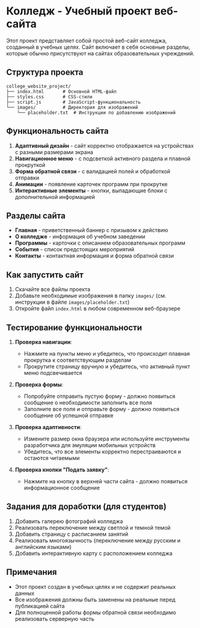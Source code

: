 # Колледж - Учебный проект веб-сайта

Этот проект представляет собой простой веб-сайт колледжа, созданный в учебных целях. Сайт включает в себя основные разделы, которые обычно присутствуют на сайтах образовательных учреждений.

## Структура проекта

```
college_website_project/
├── index.html       # Основной HTML-файл
├── styles.css       # CSS-стили
├── script.js        # JavaScript-функциональность
└── images/          # Директория для изображений
    └── placeholder.txt  # Инструкции по добавлению изображений
```

## Функциональность сайта

1. **Адаптивный дизайн** - сайт корректно отображается на устройствах с разными размерами экрана
2. **Навигационное меню** - с подсветкой активного раздела и плавной прокруткой
3. **Форма обратной связи** - с валидацией полей и обработкой отправки
4. **Анимации** - появление карточек программ при прокрутке
5. **Интерактивные элементы** - кнопки, выпадающие блоки с дополнительной информацией

## Разделы сайта

- **Главная** - приветственный баннер с призывом к действию
- **О колледже** - информация об учебном заведении
- **Программы** - карточки с описанием образовательных программ
- **События** - список предстоящих мероприятий
- **Контакты** - контактная информация и форма обратной связи

## Как запустить сайт

1. Скачайте все файлы проекта
2. Добавьте необходимые изображения в папку `images/` (см. инструкции в файле `images/placeholder.txt`)
3. Откройте файл `index.html` в любом современном веб-браузере

## Тестирование функциональности

1. **Проверка навигации**:
   - Нажмите на пункты меню и убедитесь, что происходит плавная прокрутка к соответствующим разделам
   - Прокрутите страницу вручную и убедитесь, что активный пункт меню подсвечивается

2. **Проверка формы**:
   - Попробуйте отправить пустую форму - должно появиться сообщение о необходимости заполнить все поля
   - Заполните все поля и отправьте форму - должно появиться сообщение об успешной отправке

3. **Проверка адаптивности**:
   - Измените размер окна браузера или используйте инструменты разработчика для эмуляции мобильных устройств
   - Убедитесь, что все элементы корректно перестраиваются и остаются читаемыми

4. **Проверка кнопки "Подать заявку"**:
   - Нажмите на кнопку в верхней части сайта - должно появиться информационное сообщение

## Задания для доработки (для студентов)

1. Добавить галерею фотографий колледжа
2. Реализовать переключение между светлой и темной темой
3. Добавить страницу с расписанием занятий
4. Реализовать многоязычность (переключение между русским и английским языками)
5. Добавить интерактивную карту с расположением колледжа

## Примечания

- Этот проект создан в учебных целях и не содержит реальных данных
- Все изображения должны быть заменены на реальные перед публикацией сайта
- Для полноценной работы формы обратной связи необходимо реализовать серверную часть